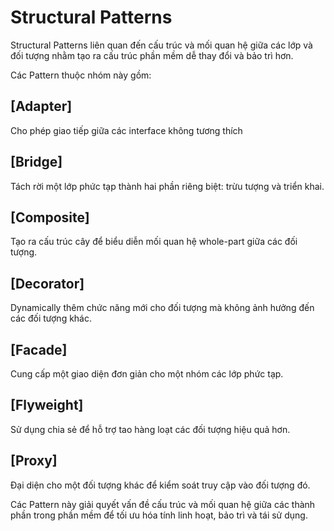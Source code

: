 # Structural Patterns

Structural Patterns liên quan đến cấu trúc và mối quan hệ giữa các lớp và đối tượng nhằm tạo ra cấu trúc phần mềm dễ thay đổi và bảo trì hơn.

Các Pattern thuộc nhóm này gồm:

## [Adapter]

Cho phép giao tiếp giữa các interface không tương thích

## [Bridge]

Tách rời một lớp phức tạp thành hai phần riêng biệt: trừu tượng và triển khai.

## [Composite]

Tạo ra cấu trúc cây để biểu diễn mối quan hệ whole-part giữa các đối tượng.

## [Decorator]

Dynamically thêm chức năng mới cho đối tượng mà không ảnh hưởng đến các đối tượng khác.

## [Facade]

Cung cấp một giao diện đơn giản cho một nhóm các lớp phức tạp.

## [Flyweight]

Sử dụng chia sẻ để hỗ trợ tao hàng loạt các đối tượng hiệu quả hơn.

## [Proxy]

Đại diện cho một đối tượng khác để kiểm soát truy cập vào đối tượng đó.

Các Pattern này giải quyết vấn đề cấu trúc và mối quan hệ giữa các thành phần trong phần mềm để tối ưu hóa tính linh hoạt, bảo trì và tái sử dụng.
